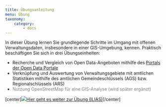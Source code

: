 ```yaml
---
title: Übungsanleitung
menu: Übung
taxonomy:
    category:
        - docs
---
```


In dieser Übung lernen Sie grundlegende Schritte im Umgang mit offenen Verwaltungsdaten, insbesondere in einer GIS-Umgebung, kennen. Praktisch beschäftigen Sie sich in drei Übungseinheiten:

* Recherche und Vergleich von Open Data-Angeboten mithilfe des [Portals der Open Data Portale](https://portal.opengeoedu.de)
* Verknüpfung und Auswertung von Verwaltungsgebiete mit amtlichen Statistiken mithilfe des amtlichen Gemeindeschlüssels (AGS) bzw. Regionalschlüssels (ARS)
* <font style="color:grey">Nutzung OpenStreetMap für eine GIS-Analyse (wird später ergänzt)</font>


[center]<a href="https://ilias.opengeoedu.de/ilias/goto.php?target=crs_249&client_id=opengeoedu" markdown="1" target="_blank">![](/images/exercise.png?resize=200,200)Hier geht es weiter zur Übung (ILIAS)</a>[/center]


<!--

####1. Finden Sie einen offenen Datensatz (oder Service) mit räumlichen Bezug.

 (Advanced: Finden Sie Zwei offene Datensätze, die Sie verschneiden - 1x Geobasisdaten, 1x Fachdaten)

(Basic bzw. zur automatisierung: Vorgabe von möglichen Beispieldatensätzen und Services)

####2. Evaluieren und Bewerten sie nun die Eignung zur Weiterverarbeitung nach Kriterien der Offenheit, der Interoperabilität und der Qualität geographischer Informationen.

- Betrachten sie zunächst die Metadaten und Erläuterungen, die auf dem Datenportal selbst verfügbar sind. Schauen sie auch nach möglichen Readme-Dateien oder Dokumenten, die gemeinsam mit dem Datensatz Heruntergeladen werden können.

- Benutzen sie nun ein GIS-Tool ihrer Wahl, um den Datensatz zu Erkunden und zu Visualisieren

####3. XXXX

**Abgabe:**
- Ausgefüllte Bewertungsmatrix
- Screenshot oder Export der visualisierten Daten, ggf. Zusammenfassung der Datentabelle
- Schriftliche Interpretation und Fazit über die Qualität/Eignung des Datensatzes (max. 500 Wörter)



###Evaluationskriterien

**Evaluation nach Open Data Kritierien:**

Bewertung in Anlehnung an Schicktanz et al. (2017) und Klessman et al. (2012): Punktevergabe von 0 - 12 Punkten

| Kriterium / Punktevergabe  | Datensatz 1 | Datensatz 2 |
| ------------- |:-------------:| -----:|  -----:|
Vollständigkeit <br/>1: teilweise; 2: vollständig | | |
Verfügbarkeit der Primärquelle <br/>0: Bericht / Text mit Datenwerten; 1: teilweise; 2: vollständig | | |
Zeitnähe <br/>0: keine Aktualisierung 1: feste Aktualisierungsrate; 2: Historienbildung | | |
Zugänglichkeit* <br/>0: Bericht / Text mit Datenwerten; 1: eingeschränkt (z.B. Registrierung erforderlich) 2: direkter Zugriff | | |
Maschinenlesbarkeit <br/>0: gar nicht bis gering 1: überwiegend 2: vollständig | | |
nicht diskriminierende Bereitstellung   | | |
nicht proprietäre Bereitstellung   | | |
Lizenzfreiheit   | | |
Dauerhaftigkeit   | | |
Nutzungskosten | | |
**Gesamt (Ist / Soll) :**  | | |

* Kriterien angepasst

*Mögliche Zusatzfragen:*

Ist ein eindeutiger Lizenz-Hinweis gegeben? Geben Sie ggf. den Namen der Lizenz an!

Handelt es sich dabei um eine Open-Data Lizenz? Begründen Sie ihre Antwort!

Welche Pflichten / Einschränkungen sind mit der Nutzung des Datensatzes verbunden


**Evaluation für wissenschaftliche Weiterverarbeitung:**

Wichtig u.a. für das wissenschaftliche Zitieren:

Von wem wuden die Daten Erhoben (Personen / Behörde)?

Wann wurden die Daten veröffentlicht?

Sind die (Meta-) daten dauerhaft über einen eundeutigen Globalen Identifier abrufbar (z.B. DOI). Wie lautet dieser Identifier?

!!! Für eine ausführliche Evaluation offener Forschungsdaten können die FAIR Prinzipien für offene Forschungsdaten genutzt werden. Sie sind u.a. offizielle Richtlinie des Horizon 2020 Programms der EU:
!!! Grundprinzip: Daten sollten auffindbar, zugänglich, interoperabel und wiederverwendbar sein (findable, accessible, operable and reusable)


**Kriterien der Interoperabilität:**
(Sollten sie eine dieser Fragen über die Daten nicht beantworten können, deutet dies auf unzureichende Metadaten hin)

**Technisch:**
- Ist das Datenformat (Oder der Datenservice) kompatibel mit dem GIS-Tool (oder dem Web-Service, dem Informationsystem)? Erlaubt das GIS Lesen, Bearbeiten, exportieren der Daten?
-> Falls nicht: Ist es möglich, die Daten mittels einer anderen Software / eines Webdienstes in ein Kompatibles Format zu konvertieren?

**Syntaktisch:**


- Auf welche Art sind fehlende Werte beschrieben? (NA, null, Leerzeichen ...)
- Auf welche Arten sind Nachkommastellen von nummerischen Daten beschrieben (Komma oder Punkt)

**Semantisch:**

Sind die Begriffe / Modellannamen klar definiert (bei zu verschneidenden Daten bereinstimmend / vereinbar)

Beispiele: Ein und das selbe Gebiet können je nach Datensatz als Wald, Erholungsgebiet, Naturschutzgebiet können sich je nach Datensatz auf ein und das selbe Gebiet bezogen sein. Bei Geobasisdaten unterscheiden sich möglicherweise Grenzverläufe oder behandeln nicht allgemein anerkannten Staaten unterschiedlich (z.B. Taiwan, Nordzypern) und wirken sich entsprechend auf die Datenlage aus


**Betrachtung der Datenqualität:**


Auf welchen Zeitpunkt(e) / Zeiträum(e) beziehen sich die Daten?

Auf welch(e/s) Ort(e) / Gebiet(e) beziehen sich die Daten?

Was wird gemessen / Abgebildet?

Wie genau / akkurat und mit welcher Granularität sind diese Informationen gegeben?

Wie zuverlässig / Vertrauenswürdig ist die Datenquelle? Handelt es sich um amtliche / offizielle Daten?
Sind Ursprung der Daten, Erhebung und ggf. Weiterverarbeitung ausreichend und nachvollziehbar Dokumentiert (Provenance/Lineage)

---
Betrachtung von:

1. Georeferenz
	- In welcher Form liegt ein räumlicher Bezug vor? (
Koordinaten / Adressen, Ortsnamen, Gemeindeschlüssel oder ID, (Luft-)bild

- Welches Koordinatenreferenzsystem / welche Projektion ist gegeben? Wird

2. Zeitkomponente


3. Attribute

Welche Maßeinheiten sind gegeben?

Einordnung nach Skalenniveau: Nominal, Ordinal, Kardinalskala
 Unterschiedliche Skalenniveaus lassen sich u. U. homogenisieren. Von Nominal > Ordinal > Kardinal nur mit zusätzlichen informationen, umgekehrt mit Informationsverlust




  *Basic Erläuterungen:*
	- Kostenlose Desktop GIS-Tools:
		- QGis
		- GRASS GiS
		- SAGA GIS
		- OpenJump
   - Online GIS-Tools:
      - [GeoJson.io](http://geojson.io/)
      - [ArcGIS Online](https://www.arcgis.com) (kostenlos für nicht-kommerzielle Zwecke)
      - [MapBox](https://www.mapbox.com) (kostenlos für nicht-kommerzielle Zwecke)
       - [Carto](https://carto.com) (kostenlos für nicht-kommerzielle Zwecke)
   - Programmiersprachen mit GIS-Funktionalitäten:
   		- Python
   		- R mit Spatial-Erweiterungen (z.B. package sp und rgdal)
   - Earth-Viewer (Virtueller Globus, teilweise mit grundlegenden GIS-Funktionalitäten ausgestattet):
    	- [Marble](https://marble.kde.org/) (Freie Software, GPL-basiert)
    	- Google Earth/Google Maps (Unter Beachtung der [Google Nutzungsbedingungen](https://www.google.com/permissions/geoguidelines.html) sind viele Funktionen für private, nicht-kommerzielle Zwecke kostenlos)


 !!!! Eine Datenbank von freier und Open Source Software aus dem GIS-Bereich ist verfügbar unter [FreeGIS.org](http://www.freegis.org/)
---

!(%202018-01-24%2015-36-47%20OpenDataPortal-Kartenansicht.png "Portal der Open Data Portale")
-->
